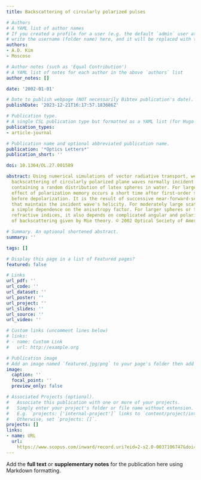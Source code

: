```yaml
---
title: Backscattering of circularly polarized pulses

# Authors
# A YAML list of author names
# If you created a profile for a user (e.g. the default `admin` user at `content/authors/admin/`), 
# write the username (folder name) here, and it will be replaced with their full name and linked to their profile.
authors:
- A.D. Kim
- Moscoso

# Author notes (such as 'Equal Contribution')
# A YAML list of notes for each author in the above `authors` list
author_notes: []

date: '2002-01-01'

# Date to publish webpage (NOT necessarily Bibtex publication's date).
publishDate: '2023-12-21T16:17:57.183686Z'

# Publication type.
# A single CSL publication type but formatted as a YAML list (for Hugo requirements).
publication_types:
- article-journal

# Publication name and optional abbreviated publication name.
publication: '*Optics Letters*'
publication_short: ''

doi: 10.1364/OL.27.001589

abstract: Using numerical simulations of vector radiative transport, we examine time-resolved
  backscattering of circularly polarized plane waves normally incident upon a slab
  containing a random distribution of latex spheres in water. For large spheres the
  effect of polarization memory occurs a short time after first-order scattering and
  before depolarization. It is the result of successive near-forward-scattering events
  that maintain the incident wave's helicity. For moderately large scatterers it exhibits
  a simple dependence on the anisotropy factor. For larger spheres or those with higher
  refractive indices, it also depends on complicated angular and polarization characteristics
  of backscattering given by Mie theory. © 2002 Optical Society of America.

# Summary. An optional shortened abstract.
summary: ''

tags: []

# Display this page in a list of Featured pages?
featured: false

# Links
url_pdf: ''
url_code: ''
url_dataset: ''
url_poster: ''
url_project: ''
url_slides: ''
url_source: ''
url_video: ''

# Custom links (uncomment lines below)
# links:
# - name: Custom Link
#   url: http://example.org

# Publication image
# Add an image named `featured.jpg/png` to your page's folder then add a caption below.
image:
  caption: ''
  focal_point: ''
  preview_only: false

# Associated Projects (optional).
#   Associate this publication with one or more of your projects.
#   Simply enter your project's folder or file name without extension.
#   E.g. `projects: ['internal-project']` links to `content/project/internal-project/index.md`.
#   Otherwise, set `projects: []`.
projects: []
links:
- name: URL
  url: 
    https://www.scopus.com/inward/record.uri?eid=2-s2.0-0037106747&doi=10.1364%2fOL.27.001589&partnerID=40&md5=416a6ff6cd657f6b75478076daaba830
---
```


Add the **full text** or **supplementary notes** for the publication here using Markdown formatting.
